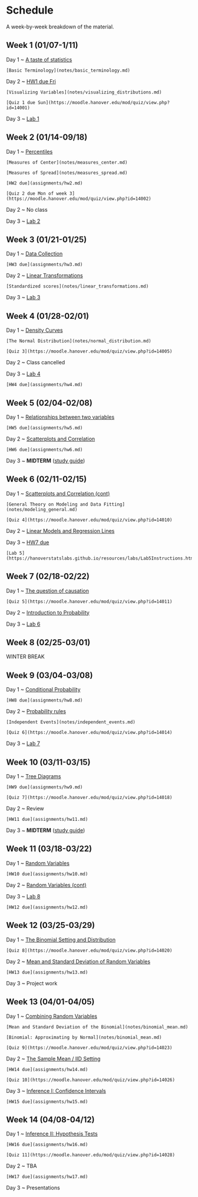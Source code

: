 # Schedule

A week-by-week breakdown of the material.

## Week  1 (01/07-1/11)

Day 1
  ~ [A taste of statistics](notes/taste.md)

    [Basic Terminology](notes/basic_terminology.md)


Day 2
  ~ [HW1 due Fri](assignments/hw1.md)

    [Visualizing Variables](notes/visualizing_distributions.md)

    [Quiz 1 due Sun](https://moodle.hanover.edu/mod/quiz/view.php?id=14001)

Day 3
  ~ [Lab 1](https://hanoverstatslabs.github.io/resources/labs/Lab1Instructions.html)


## Week  2 (01/14-09/18)

Day 1
  ~ [Percentiles](notes/percentiles.md)

    [Measures of Center](notes/measures_center.md)

    [Measures of Spread](notes/measures_spread.md)

    [HW2 due](assignments/hw2.md)

    [Quiz 2 due Mon of week 3](https://moodle.hanover.edu/mod/quiz/view.php?id=14002)

Day 2
  ~ No class

Day 3
  ~ [Lab 2](https://hanoverstatslabs.github.io/resources/labs/Lab2Instructions.html)

## Week  3 (01/21-01/25)

Day 1
  ~ [Data Collection](notes/data_collection.md)

    [HW3 due](assignments/hw3.md)

Day 2
  ~ [Linear Transformations](notes/linear_transformations.md)

    [Standardized scores](notes/linear_transformations.md)

Day 3
  ~ [Lab 3](https://hanoverstatslabs.github.io/resources/labs/Lab3Instructions.html)

## Week  4 (01/28-02/01)

Day 1
  ~ [Density Curves](notes/density_curves.md)

    [The Normal Distribution](notes/normal_distribution.md)

    [Quiz 3](https://moodle.hanover.edu/mod/quiz/view.php?id=14005)

Day 2
  ~ Class cancelled

Day 3
  ~ [Lab 4](https://hanoverstatslabs.github.io/resources/labs/Lab4Instructions.html)

    [HW4 due](assignments/hw4.md)

## Week  5 (02/04-02/08)

Day 1
  ~ [Relationships between two variables](notes/relationships.md)

    [HW5 due](assignments/hw5.md)

Day 2
  ~ [Scatterplots and Correlation](notes/scatterplot_correlation.md)

    [HW6 due](assignments/hw6.md)

Day 3
  ~ **MIDTERM**  ([study guide](notes/midterm1_study_guide.md))

## Week  6 (02/11-02/15)

Day 1
  ~ [Scatterplots and Correlation (cont)](notes/scatterplot_correlation.md)

    [General Theory on Modeling and Data Fitting](notes/modeling_general.md)

    [Quiz 4](https://moodle.hanover.edu/mod/quiz/view.php?id=14010)

Day 2
  ~ [Linear Models and Regression Lines](notes/linear_regression.md)

Day 3
  ~ [HW7 due](assignments/hw7.md)

    [Lab 5](https://hanoverstatslabs.github.io/resources/labs/Lab5Instructions.html)

## Week  7 (02/18-02/22)

Day 1
  ~ [The question of causation](notes/correlation_causation.md)

    [Quiz 5](https://moodle.hanover.edu/mod/quiz/view.php?id=14011)

Day 2
  ~ [Introduction to Probability](notes/probability_intro.md)

Day 3
  ~ [Lab 6](https://hanoverstatslabs.github.io/resources/labs/Lab6Instructions.html)

## Week  8 (02/25-03/01)

WINTER BREAK

## Week  9 (03/04-03/08)

Day 1
  ~ [Conditional Probability](notes/probability_conditional.md)

    [HW8 due](assignments/hw8.md)

Day 2
  ~ [Probability rules](notes/probability_rules.md)

    [Independent Events](notes/independent_events.md)

    [Quiz 6](https://moodle.hanover.edu/mod/quiz/view.php?id=14014)

Day 3
  ~ [Lab 7](https://hanoverstatslabs.github.io/resources/labs/Lab7Instructions.html)

## Week 10 (03/11-03/15)

Day 1
  ~ [Tree Diagrams](notes/decision_trees.md)

    [HW9 due](assignments/hw9.md)

    [Quiz 7](https://moodle.hanover.edu/mod/quiz/view.php?id=14018)

Day 2
  ~ Review

    [HW11 due](assignments/hw11.md)

Day 3
  ~ **MIDTERM** ([study guide](notes/midterm2_study_guide.md))

## Week 11 (03/18-03/22)

Day 1
  ~ [Random Variables](notes/random_variables.md)

    [HW10 due](assignments/hw10.md)

Day 2
  ~ [Random Variables (cont)](notes/random_variables.md)

Day 3
  ~ [Lab 8](https://hanoverstatslabs.github.io/resources/labs/Lab8Instructions.html)

    [HW12 due](assignments/hw12.md)

## Week 12 (03/25-03/29)

Day 1
  ~ [The Binomial Setting and Distribution](notes/binomial.md)

    [Quiz 8](https://moodle.hanover.edu/mod/quiz/view.php?id=14020)

Day 2
  ~ [Mean and Standard Deviation of Random Variables](notes/rv_mean.md)

    [HW13 due](assignments/hw13.md)

Day 3
  ~ Project work

## Week 13 (04/01-04/05)

Day 1
  ~ [Combining Random Variables](notes/rv_combine.md)

    [Mean and Standard Deviation of the Binomial](notes/binomial_mean.md)

    [Binomial: Approximating by Normal](notes/binomial_mean.md)

    [Quiz 9](https://moodle.hanover.edu/mod/quiz/view.php?id=14023)

Day 2
  ~ [The Sample Mean / IID Setting](notes/iid_setting.md)

    [HW14 due](assignments/hw14.md)

    [Quiz 10](https://moodle.hanover.edu/mod/quiz/view.php?id=14026)

Day 3
  ~ [Inference I: Confidence Intervals](notes/confidence_intervals.md)

    [HW15 due](assignments/hw15.md)

## Week 14 (04/08-04/12)

Day 1
  ~ [Inference II: Hypothesis Tests](notes/hypothesis_tests.md)

    [HW16 due](assignments/hw16.md)

    [Quiz 11](https://moodle.hanover.edu/mod/quiz/view.php?id=14028)

Day 2
  ~ TBA

    [HW17 due](assignments/hw17.md)

Day 3
  ~ Presentations

